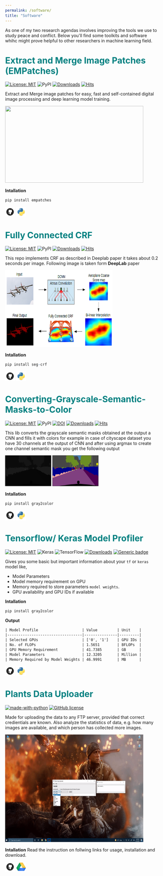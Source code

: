 ```yaml
---
permalink: /software/
title: "Software"
---
```


As one of my two research agendas involves improving the tools we use to study peace and conflict. Below you'll find some toolkits and software whihc might prove helpful to other researchers in machine learning field.

# <span style="color:teal">Extract and Merge Image Patches  (EMPatches)</span>
[![License: MIT](https://img.shields.io/badge/License-MIT-yellow.svg)](https://opensource.org/licenses/MIT) ![PyPI](https://img.shields.io/pypi/v/a) [![Downloads](https://pepy.tech/badge/empatches)](https://pepy.tech/project/empatches) [![Hits](https://hits.seeyoufarm.com/api/count/incr/badge.svg?url=https%3A%2F%2Fpypi.org%2Fproject%2Fempatches%2F&count_bg=%2379C83D&title_bg=%23555555&icon=&icon_color=%23E7E7E7&title=hits&edge_flat=false)](https://hits.seeyoufarm.com)

Extract and Merge image patches for easy, fast and self-contained digital image processing and deep learning model training.

<img src="https://github.com/Mr-TalhaIlyas/EMPatches/blob/main/screens/emp.png" width="450" height="250">

**Intallation**

```r
pip install empatches
```

[![](https://github.com/Mr-TalhaIlyas/Mr-TalhaIlyas.github.io/raw/master/images/git.png "Github")](https://github.com/Mr-TalhaIlyas/EMPatches) [![](https://github.com/Mr-TalhaIlyas/Mr-TalhaIlyas.github.io/raw/master/images/pngegg%20(3).png "PyPi")](https://pypi.org/project/empatches/)




# <span style="color:teal">Fully Connected CRF</span>
[![License: MIT](https://img.shields.io/badge/License-MIT-yellow.svg)](https://opensource.org/licenses/MIT) ![PyPI](https://img.shields.io/pypi/v/a) [![Downloads](https://pepy.tech/badge/seg-crf)](https://pepy.tech/project/seg-crf) [![Hits](https://hits.seeyoufarm.com/api/count/incr/badge.svg?url=https%3A%2F%2Fgithub.com%2FMr-TalhaIlyas%2FConditional-Random-Fields-CRF&count_bg=%2379C83D&title_bg=%23555555&icon=&icon_color=%23E7E7E7&title=hits&edge_flat=false)](https://hits.seeyoufarm.com)

This repo implements CRF as described in Deeplab paper it takes about 0.2 seconds per image. Following image is taken form **DeepLab** paper

<img src="https://github.com/Mr-TalhaIlyas/Conditional-Random-Fields-CRF/raw/master/screens/img1.png" width="350" height="250">

**Intallation**

```r
pip install seg-crf
```

[![](https://github.com/Mr-TalhaIlyas/Mr-TalhaIlyas.github.io/raw/master/images/git.png "Github")](https://github.com/Mr-TalhaIlyas/Conditional-Random-Fields-CRF) [![](https://github.com/Mr-TalhaIlyas/Mr-TalhaIlyas.github.io/raw/master/images/pngegg%20(3).png "PyPi")](https://pypi.org/project/seg-crf/)

# <span style="color:teal">Converting-Grayscale-Semantic-Masks-to-Color</span>
[![License: MIT](https://img.shields.io/badge/License-MIT-yellow.svg)](https://opensource.org/licenses/MIT) ![PyPI](https://img.shields.io/pypi/v/five?color=green&label=pypi%20project) [![DOI](https://zenodo.org/badge/357129295.svg)](https://zenodo.org/badge/latestdoi/357129295) [![Downloads](https://pepy.tech/badge/gray2color)](https://pepy.tech/project/gray2color) [![Hits](https://hits.seeyoufarm.com/api/count/incr/badge.svg?url=https%3A%2F%2Fgithub.com%2FMr-TalhaIlyas%2FConverting-Grayscale-Semantic-Masks-to-Color&count_bg=%2379C83D&title_bg=%23555555&icon=&icon_color=%23E7E7E7&title=hits&edge_flat=false)](https://hits.seeyoufarm.com)

This lib converts the grayscale semantic masks obtained at the output a CNN and fills it with colors for example in case of cityscape dataset you have 30 channels at the output of CNN and after using argmax to create one channel semantic mask you get the following output

<img src="https://github.com/Mr-TalhaIlyas/Converting-Grayscale-Semantic-Masks-to-Color/raw/master/screens/gray.png" width="150" height="100"> <img src="https://github.com/Mr-TalhaIlyas/Converting-Grayscale-Semantic-Masks-to-Color/raw/master/screens/rgb.png" width="150" height="100">

**Intallation**

```r
pip install gray2color
```

[![](https://github.com/Mr-TalhaIlyas/Mr-TalhaIlyas.github.io/raw/master/images/git.png "Github")](https://github.com/Mr-TalhaIlyas/Converting-Grayscale-Semantic-Masks-to-Color) [![](https://github.com/Mr-TalhaIlyas/Mr-TalhaIlyas.github.io/raw/master/images/pngegg%20(3).png "PyPi")](https://pypi.org/project/gray2color/)

# <span style="color:teal">Tensorflow/ Keras Model Profiler</span>
[![License: MIT](https://img.shields.io/badge/License-MIT-yellow.svg)](https://opensource.org/licenses/MIT)
<img alt="Keras" src="https://img.shields.io/badge/Keras%20-%23D00000.svg?&style=for-the-badge&logo=Keras&logoColor=white"/> <img alt="TensorFlow" src="https://img.shields.io/badge/TensorFlow%20-%23FF6F00.svg?&style=for-the-badge&logo=TensorFlow&logoColor=white" /> [![Downloads](https://pepy.tech/badge/model-profiler)](https://pepy.tech/project/model-profiler) [![Generic badge](https://img.shields.io/badge/Version-1.1.8-<COLOR>.svg)](https://shields.io/)

Gives you some basic but important information about your `tf` or `keras` model like,

* Model Parameters
* Model memory requirement on GPU
* Memory required to store parameters `model weights`.
* GPU availability and GPU IDs if available

**Intallation**

```r
pip install gray2color
```
**Output**
```
| Model Profile                    | Value         | Unit    |
|----------------------------------|---------------|---------|
| Selected GPUs                    | ['0', '1']    | GPU IDs |
| No. of FLOPs                     | 1.5651        | BFLOPs  |
| GPU Memory Requirement           | 41.7385       | GB      |
| Model Parameters                 | 12.3205       | Million |
| Memory Required by Model Weights | 46.9991       | MB      |
```
[![](https://github.com/Mr-TalhaIlyas/Mr-TalhaIlyas.github.io/raw/master/images/git.png "Github")](https://github.com/Mr-TalhaIlyas/Tensorflow-Keras-Model-Profiler) [![](https://github.com/Mr-TalhaIlyas/Mr-TalhaIlyas.github.io/raw/master/images/pngegg%20(3).png "PyPi")](https://pypi.org/project/model-profiler/)

# <span style="color:teal">Plants Data Uploader</span>
[![made-with-python](https://img.shields.io/badge/Made%20with-Python-1f425f.svg)](https://www.python.org/)
[![GitHub license](https://img.shields.io/github/license/Naereen/StrapDown.js.svg)](https://github.com/Naereen/StrapDown.js/blob/master/LICENSE)

Made for uploading the data to any FTP server, provided that correct credientials are known. Also analyze the statistics of data, e.g. how many images are available, and which person has collected more images.

<img src="https://github.com/Mr-TalhaIlyas/PlantsDataUploader/raw/master/screens/ezgif.com-gif-maker%20(1).gif" width="450" height="350">


**Intallation**
Read the instruction on follwing links for usage, installation and download.

[![](https://github.com/Mr-TalhaIlyas/Mr-TalhaIlyas.github.io/raw/master/images/git.png "Github")](https://github.com/Mr-TalhaIlyas/PlantsDataUploader) [![](https://github.com/Mr-TalhaIlyas/Mr-TalhaIlyas.github.io/raw/master/images/g%20drive.png "Gdrive")](https://drive.google.com/drive/u/2/folders/1PYbKXt1IecuZO_rHEOOolLGP_W7Y8WSM)



